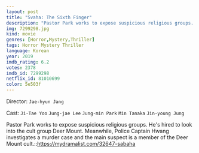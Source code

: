 ```yaml
---
layout: post
title: "Svaha: The Sixth Finger"
description: "Pastor Park works to expose suspicious religious groups. He's hired to look into the cult group Deer Mount. Meanwhile, Police Captain Hwang investigates a murder case and the main suspect is a member of the Deer Mount cult.::https://mydramalist.com/32647-sabaha.."
img: 7299298.jpg
kind: movie
genres: [Horror,Mystery,Thriller]
tags: Horror Mystery Thriller 
language: Korean
year: 2019
imdb_rating: 6.2
votes: 2378
imdb_id: 7299298
netflix_id: 81010699
color: 5e503f
---
```

Director: `Jae-hyun Jang`  

Cast: `Ji-Tae Yoo` `Jung-jae Lee` `Jung-min Park` `Min Tanaka` `Jin-young Jung` 

Pastor Park works to expose suspicious religious groups. He's hired to look into the cult group Deer Mount. Meanwhile, Police Captain Hwang investigates a murder case and the main suspect is a member of the Deer Mount cult.::https://mydramalist.com/32647-sabaha